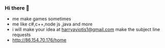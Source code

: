 ### Hi there 👋

- me make games sometimes 
- me like c#,c++,node js ,java and more
- i will make your idea at harryayiotis1@gmail.com make the subject line requests 
- http://86.154.70.176/home

